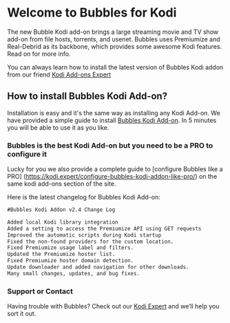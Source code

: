 # Welcome to Bubbles for Kodi

The new Bubble Kodi add-on brings a large streaming movie and TV show add-on from file hosts, torrents, and usenet. Bubbles uses Premiumize and Real-Debrid as its backbone, which provides some awesome Kodi features. Read on for more info.

You can always learn how to install the latest version of Bubbles Kodi addon from our friend [Kodi Add-ons Expert](https://kodi.expert/bubbles-kodi/)

## How to install Bubbles Kodi Add-on?

Installation is easy and it's the same way as installing any Kodi Add-on. We have provided a simple guide to install [Bubbles Kodi Add-on](https://kodi.expert/bubbles-kodi/). In 5 minutes you will be able to use it as you like.

### Bubbles is the best Kodi Add-on but you need to be a PRO to configure it
Lucky for you we also provide a complete guide to [configure Bubbles like a PRO] (https://kodi.expert/configure-bubbles-kodi-addon-like-pro/) on the same kodi add-ons section of the site.

Here is the latest changelog for Bubbles Kodi Add-on:

```markdown
#Bubbles Kodi Addon v2.4 Change Log

Added local Kodi library integration
Added a setting to access the Premiumize API using GET requests
Improved the automatic scripts during Kodi startup
Fixed the non-found providers for the custom location.
Fixed Premiumize usage label and filters.
Updated the Premiumize hoster list.
Fixed Premiumize hoster domain detection.
Update downloader and added navigation for other downloads.
Many small changes, updates, and bug fixes.

```


### Support or Contact

Having trouble with Bubbles? Check out our [Kodi Expert](https://kodi.expert/) and we’ll help you sort it out.
